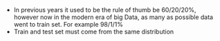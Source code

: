 - In previous years it used to be the rule of thumb be 60/20/20%, however now in the modern era of big Data, as many as possible data went to train set. For example
  98/1/1%
- Train and test set must come from the same distribution